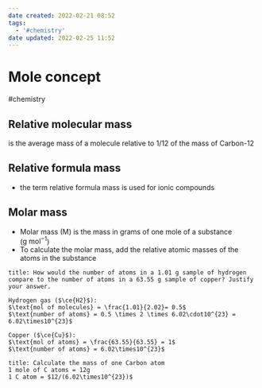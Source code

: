 ```yaml
---
date created: 2022-02-21 08:52
tags:
  - '#chemistry'
date updated: 2022-02-25 11:52
---
```


# Mole concept

#chemistry

## Relative molecular mass

is the average mass of a molecule relative to 1/12 of the mass of Carbon-12

## Relative formula mass

- the term relative formula mass is used for ionic compounds

## Molar mass
- Molar mass (M) is the mass in grams of one mole of a substance ($\mathrm{g\ mol^{-1}}$)
- To calculate the molar mass, add the relative atomic masses of the atoms in the substance

```ad-question
title: How would the number of atoms in a 1.01 g sample of hydrogen compare to the number of atoms in a 63.55 g sample of copper? Justify your answer.

Hydrogen gas ($\ce{H2}$):
$\text{mol of molecules} = \frac{1.01}{2.02}= 0.5$
$\text{number of atoms} = 0.5 \times 2 \times 6.02\cdot10^{23} = 6.02\times10^{23}$

Copper ($\ce{Cu}$):
$\text{mol of atoms} = \frac{63.55}{63.55} = 1$
$\text{number of atoms} = 6.02\times10^{23}$
```
```ad-question
title: Calculate the mass of one Carbon atom
1 mole of C atoms = 12g
1 C atom = $12/(6.02\times10^{23})$


```

